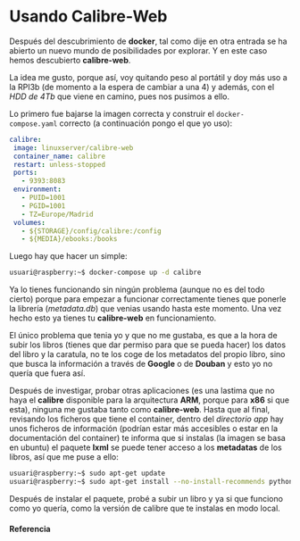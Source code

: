 # Usando Calibre-Web

Después del descubrimiento de **docker**, tal como dije en otra entrada se ha abierto un nuevo mundo de posibilidades por explorar. Y en este caso hemos descubierto **calibre-web**.

La idea me gusto, porque así, voy quitando peso al portátil y doy más uso a la RPI3b (de momento a la espera de cambiar a una 4) y además, con el *HDD de 4Tb* que viene en camino, pues nos pusimos a ello.

<!--more-->

Lo primero fue bajarse la imagen correcta y construir el `docker-compose.yaml` correcto (a continuación pongo el que yo uso):

```yaml
calibre:
 image: linuxserver/calibre-web
 container_name: calibre
 restart: unless-stopped
 ports:
   - 9393:8083
 environment:
   - PUID=1001
   - PGID=1001
   - TZ=Europe/Madrid
 volumes:
   - ${STORAGE}/config/calibre:/config
   - ${MEDIA}/ebooks:/books
```

Luego hay que hacer un simple:

```bash
usuari@raspberry:~$ docker-compose up -d calibre
```

Ya lo tienes funcionando sin ningún problema (aunque no es del todo cierto) porque para empezar a funcionar correctamente tienes que ponerle la librería (*metadata.db*) que venias usando hasta este momento. Una vez hecho esto ya tienes tu **calibre-web** en funcionamiento.

El único problema que tenia yo y que no me gustaba, es que a la hora de subir los libros (tienes que dar permiso para que se pueda hacer) los datos del libro y la caratula, no te los coge de los metadatos del propio libro, sino que busca la información a través de **Google** o de **Douban** y esto yo no quería que fuera así.

Después de investigar, probar otras aplicaciones (es una lastima que no haya el **calibre** disponible para la arquitectura **ARM**, porque para **x86** si que esta), ninguna me gustaba tanto como **calibre-web**. Hasta que al final, revisando los ficheros que tiene el container, dentro del *directorio app* hay unos ficheros de información (podrían estar más accesibles o estar en la documentación del container) te informa que si instalas (la imagen se basa en ubuntu) el paquete **lxml** se puede tener acceso a los **metadatas** de los libros, así que me puse a ello:

```bash
usuari@raspberry:~$ sudo apt-get update
usuari@raspberry:~$ sudo apt-get install --no-install-recommends python3-lxml
```

Después de instalar el paquete, probé a subir un libro y ya si que funciono como yo quería, como la versión de calibre que te instalas en modo local.
#### Referencia


